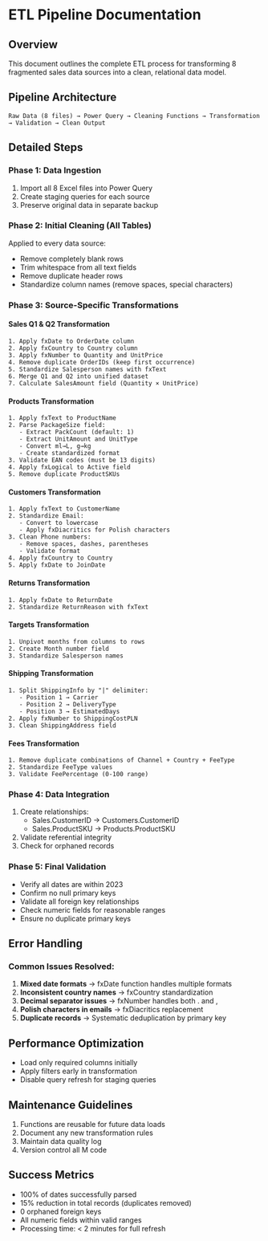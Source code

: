 # ETL Pipeline Documentation

## Overview
This document outlines the complete ETL process for transforming 8 fragmented sales data sources into a clean, relational data model.

## Pipeline Architecture

```
Raw Data (8 files) → Power Query → Cleaning Functions → Transformation → Validation → Clean Output
```

## Detailed Steps

### Phase 1: Data Ingestion
1. Import all 8 Excel files into Power Query
2. Create staging queries for each source
3. Preserve original data in separate backup

### Phase 2: Initial Cleaning (All Tables)
Applied to every data source:
- Remove completely blank rows
- Trim whitespace from all text fields  
- Remove duplicate header rows
- Standardize column names (remove spaces, special characters)

### Phase 3: Source-Specific Transformations

#### Sales Q1 & Q2 Transformation
```
1. Apply fxDate to OrderDate column
2. Apply fxCountry to Country column
3. Apply fxNumber to Quantity and UnitPrice
4. Remove duplicate OrderIDs (keep first occurrence)
5. Standardize Salesperson names with fxText
6. Merge Q1 and Q2 into unified dataset
7. Calculate SalesAmount field (Quantity × UnitPrice)
```

#### Products Transformation
```
1. Apply fxText to ProductName
2. Parse PackageSize field:
   - Extract PackCount (default: 1)
   - Extract UnitAmount and UnitType
   - Convert ml→L, g→kg
   - Create standardized format
3. Validate EAN codes (must be 13 digits)
4. Apply fxLogical to Active field
5. Remove duplicate ProductSKUs
```

#### Customers Transformation
```
1. Apply fxText to CustomerName
2. Standardize Email:
   - Convert to lowercase
   - Apply fxDiacritics for Polish characters
3. Clean Phone numbers:
   - Remove spaces, dashes, parentheses
   - Validate format
4. Apply fxCountry to Country
5. Apply fxDate to JoinDate
```

#### Returns Transformation
```
1. Apply fxDate to ReturnDate
2. Standardize ReturnReason with fxText
```

#### Targets Transformation
```
1. Unpivot months from columns to rows
2. Create Month number field
3. Standardize Salesperson names
```

#### Shipping Transformation
```
1. Split ShippingInfo by "|" delimiter:
   - Position 1 → Carrier
   - Position 2 → DeliveryType
   - Position 3 → EstimatedDays
2. Apply fxNumber to ShippingCostPLN
3. Clean ShippingAddress field
```

#### Fees Transformation
```
1. Remove duplicate combinations of Channel + Country + FeeType
2. Standardize FeeType values
3. Validate FeePercentage (0-100 range)
```

### Phase 4: Data Integration
1. Create relationships:
   - Sales.CustomerID → Customers.CustomerID
   - Sales.ProductSKU → Products.ProductSKU
2. Validate referential integrity
3. Check for orphaned records

### Phase 5: Final Validation
- Verify all dates are within 2023
- Confirm no null primary keys
- Validate all foreign key relationships
- Check numeric fields for reasonable ranges
- Ensure no duplicate primary keys

## Error Handling

### Common Issues Resolved:
1. **Mixed date formats** → fxDate function handles multiple formats
2. **Inconsistent country names** → fxCountry standardization
3. **Decimal separator issues** → fxNumber handles both . and ,
4. **Polish characters in emails** → fxDiacritics replacement
5. **Duplicate records** → Systematic deduplication by primary key

## Performance Optimization
- Load only required columns initially
- Apply filters early in transformation
- Disable query refresh for staging queries

## Maintenance Guidelines
1. Functions are reusable for future data loads
2. Document any new transformation rules
3. Maintain data quality log
4. Version control all M code

## Success Metrics
- 100% of dates successfully parsed
- 15% reduction in total records (duplicates removed)
- 0 orphaned foreign keys
- All numeric fields within valid ranges
- Processing time: < 2 minutes for full refresh
